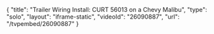 {
    "title": "Trailer Wiring Install: CURT 56013 on a Chevy Malibu",
    "type": "solo",
    "layout": "iframe-static",
    "videoId": "26090887",
    "url": "\/tvpembed\/26090887"
}